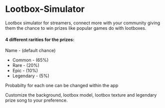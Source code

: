 # Lootbox-Simulator
Lootbox simulator for streamers, connect more with your community giving them the chance to win prizes like popular games do with lootboxes.
#### 4 different rarities for the prizes:
Name - (default chance)
* Common - (65%)
* Rare - (20%)
* Epic - (10%)
* Legendary - (5%)

Probabilty for each one can be changed within the app

Customize the background, lootbox model, lootbox texture and legendary prize song to your preference.

